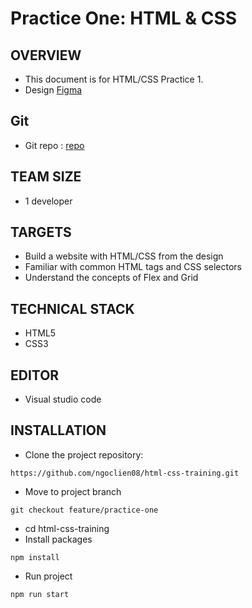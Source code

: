 # Practice One: HTML & CSS

## OVERVIEW

- This document is for HTML/CSS Practice 1.
- Design [Figma](<https://www.figma.com/design/g5s2CdGFnD5Pcm6vmAnSHy/Portfolio-UI---Web-%26-Mobile-(Community)?node-id=0-1&t=bV9r7qlmh2gRqtBy-0>)

## Git

- Git repo : [repo](<https://github.com/ngoclien08/html-css-training.git>)

## TEAM SIZE

- 1 developer

## TARGETS

- Build a website with HTML/CSS from the design
- Familiar with common HTML tags and CSS selectors
- Understand the concepts of Flex and Grid

## TECHNICAL STACK
- HTML5
- CSS3

## EDITOR
- Visual studio code

## INSTALLATION
- Clone the project repository:

```
https://github.com/ngoclien08/html-css-training.git
```

- Move to project branch

```
git checkout feature/practice-one
```
- cd html-css-training
- Install packages

```
npm install
```

- Run project

```
npm run start
```




